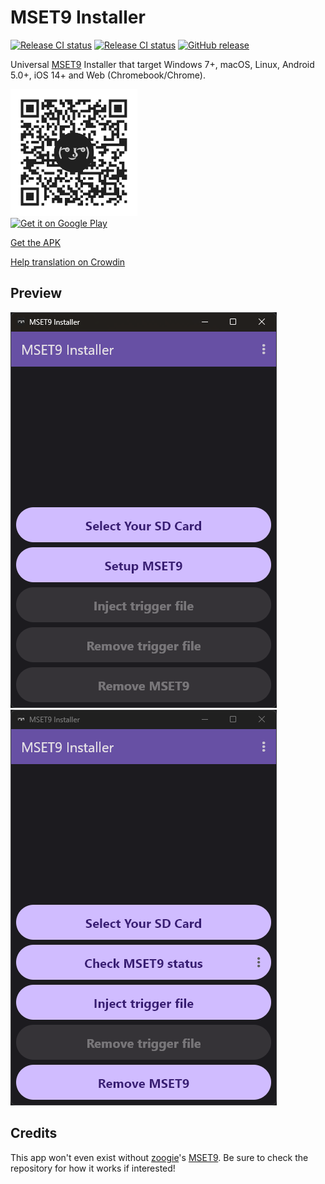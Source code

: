 # MSET9 Installer

[![Release CI status](https://github.com/danny8376/mset9_installer/workflows/Release/badge.svg)](https://github.com/danny8376/mset9_installer/actions/workflows/release.yml)
[![Release CI status](https://github.com/danny8376/mset9_installer/workflows/GitHub%20Pages/badge.svg)](https://github.com/danny8376/mset9_installer/actions/workflows/gh-pages.yml)
[![GitHub release](https://img.shields.io/github/v/release/danny8376/MSET9Installer4Android)](https://github.com/danny8376/MSET9Installer4Android/releases)

Universal [MSET9](https://github.com/zoogie/MSET9) Installer that target Windows 7+, macOS, Linux, Android 5.0+, iOS 14+ and Web (Chromebook/Chrome).

[<img alt="Scan QR Code to get it on Google Play" title="Scan QR Code to get it on Google Play" src="/resources/qrcode/play_store_market_qr.png?raw=true" width="203"><br><img alt="Get it on Google Play" src="https://play.google.com/intl/en_us/badges/static/images/badges/en_badge_web_generic.png" width="203">](https://play.google.com/store/apps/details?id=moe.saru.homebrew.console3ds.mset9_installer_android)

[Get the APK](https://github.com/danny8376/mset9_installer/releases/latest/download/app-release.apk)

[Help translation on Crowdin](https://crowdin.com/project/mset9_installer)

## Preview

<img src="/resources/screenshots/desktop/1.png" width="426" alt="MSET9 Installer Screenshot - SD card selected"> <img src="/resources/screenshots/desktop/2.png" width="426" alt="MSET9 Installer Screenshot - Ready to inject">

## Credits

This app won't even exist without [zoogie](https://github.com/zoogie)'s [MSET9](https://github.com/zoogie/MSET9). Be sure to check the repository for how it works if interested!
